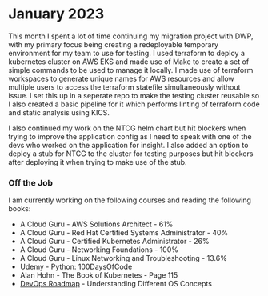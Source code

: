 # January 2023

This month I spent a lot of time continuing my migration project with DWP, with my primary focus being creating a redeployable temporary environment for my team to use for testing. I used terraform to deploy a kubernetes cluster on AWS EKS and made use of Make to create a set of simple commands to be used to manage it locally. I made use of terraform workspaces to generate unique names for AWS resources and allow multiple users to access the terraform statefile simultaneously without issue. I set this up in a seperate repo to make the testing cluster reusable so I also created a basic pipeline for it which performs linting of terraform code and static analysis using KICS.

I also continued my work on the NTCG helm chart but hit blockers when trying to improve the application config as I need to speak with one of the devs who worked on the application for insight. I also added an option to deploy a stub for NTCG to the cluster for testing purposes but hit blockers after deploying it when trying to make use of the stub.

### Off the Job

I am currently working on the following courses and reading the following books:

- A Cloud Guru - AWS Solutions Architect - 61%
- A Cloud Guru - Red Hat Certified Systems Administrator - 40%
- A Cloud Guru - Certified Kubernetes Administrator - 26%
- A Cloud Guru - Networking Foundations - 100%
- A Cloud Guru - Linux Networking and Troubleshooting - 13.6%
- Udemy        - Python: 100DaysOfCode
- Alan Hohn    - The Book of Kubernetes - Page 115
- [DevOps Roadmap](https://roadmap.sh/devops) - Understanding Different OS Concepts
